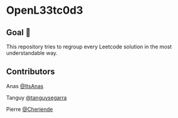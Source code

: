 # OpenL33tc0d3

## Goal 🎯

This repository tries to regroup every Leetcode solution in the most understandable way.

## Contributors

Anas [@ItsAnas](https://github.com/ItsAnas)

Tanguy [@tanguysegarra](https://github.com/tanguysegarra)

Pierre [@Cheriende](https://github.com/Cheriende)
